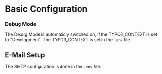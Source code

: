 # Basic Configuration

### Debug Mode

The Debug Mode is automaticly switched on, if the TYPO3_CONTEXT is set to "Development".
The TYPO3_CONTEXT is set in the `.env` file.

## E-Mail Setup

The SMTP configuration is done in the `.env` file.
